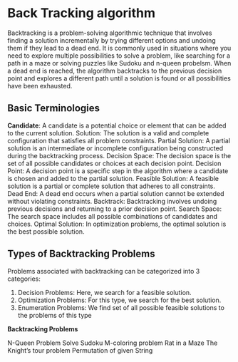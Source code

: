 <h1>Back Tracking algorithm</h1>

Backtracking is a problem-solving algorithmic technique that involves finding a solution incrementally by trying different options and undoing them if they lead to a dead end. It is commonly used in situations where you need to explore multiple possibilities to solve a problem, like searching for a path in a maze or solving puzzles like Sudoku and n-queen probelsm. When a dead end is reached, the algorithm backtracks to the previous decision point and explores a different path until a solution is found or all possibilities have been exhausted.

<h2>Basic Terminologies</h2>
<b>Candidate</b>: A candidate is a potential choice or element that can be added to the current solution.
Solution: The solution is a valid and complete configuration that satisfies all problem constraints.
Partial Solution: A partial solution is an intermediate or incomplete configuration being constructed during the backtracking process.
Decision Space: The decision space is the set of all possible candidates or choices at each decision point.
Decision Point: A decision point is a specific step in the algorithm where a candidate is chosen and added to the partial solution.
Feasible Solution: A feasible solution is a partial or complete solution that adheres to all constraints.
Dead End: A dead end occurs when a partial solution cannot be extended without violating constraints.
Backtrack: Backtracking involves undoing previous decisions and returning to a prior decision point.
Search Space: The search space includes all possible combinations of candidates and choices.
Optimal Solution: In optimization problems, the optimal solution is the best possible solution.

  
<h2>Types of Backtracking Problems</h2>
  
Problems associated with backtracking can be categorized into 3 categories:

1. Decision Problems: Here, we search for a feasible solution.
2. Optimization Problems: For this type, we search for the best solution.
3. Enumeration Problems: We find set of all possible feasible solutions to the problems of this type

<b>Backtracking Problems</b>

N-Queen Problem
Solve Sudoku
M-coloring problem
Rat in a Maze
The Knight’s tour problem
Permutation of given String
